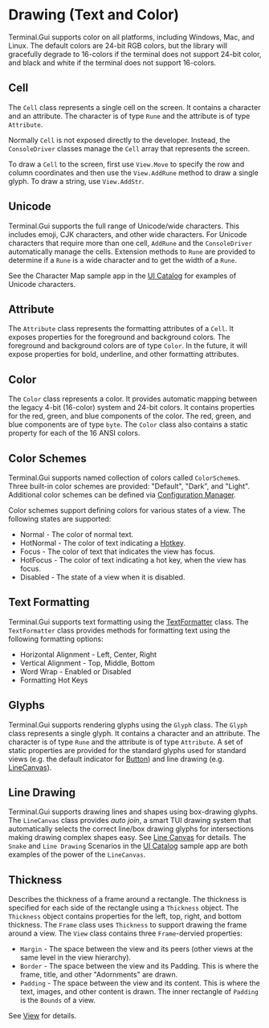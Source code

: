 # Drawing (Text and Color)

Terminal.Gui supports color on all platforms, including Windows, Mac, and Linux. The default colors are 24-bit RGB colors, but the library will gracefully degrade to 16-colors if the terminal does not support 24-bit color, and black and white if the terminal does not support 16-colors.

## Cell

The `Cell` class represents a single cell on the screen. It contains a character and an attribute. The character is of type `Rune` and the attribute is of type `Attribute`. 

Normally `Cell` is not exposed directly to the developer. Instead, the `ConsoleDriver` classes manage the `Cell` array that represents the screen.

To draw a `Cell` to the screen, first use `View.Move` to specify the row and column coordinates and then use the `View.AddRune` method to draw a single glyph. To draw a string, use `View.AddStr`. 

## Unicode

Terminal.Gui supports the full range of Unicode/wide characters. This includes emoji, CJK characters, and other wide characters. For Unicode characters that require more than one cell, `AddRune` and the `ConsoleDriver` automatically manage the cells. Extension methods to `Rune` are provided to determine if a `Rune` is a wide character and to get the width of a `Rune`.

See the Character Map sample app in the [UI Catalog](https://gui-cs.github.io/Terminal.GuiV2Docs/docs/overview.html#ui-catalog) for examples of Unicode characters.

## Attribute 

The `Attribute` class represents the formatting attributes of a `Cell`. It exposes properties for the foreground and background colors. The foreground and background colors are of type `Color`. In the future, it will expose properties for bold, underline, and other formatting attributes.

## Color

The `Color` class represents a color. It provides automatic mapping between the legacy 4-bit (16-color) system and 24-bit colors. It contains properties for the red, green, and blue components of the color. The red, green, and blue components are of type `byte`. The `Color` class also contains a static property for each of the 16 ANSI colors.

## Color Schemes

Terminal.Gui supports named collection of colors called `ColorScheme`s. Three built-in color schemes are provided: "Default", "Dark", and "Light". Additional color schemes can be defined via [Configuration Manager](). 

Color schemes support defining colors for various states of a view. The following states are supported:

* Normal - The color of normal text.
* HotNormal - The color of text indicating a [Hotkey]().
* Focus - The color of text that indicates the view has focus.
* HotFocus - The color of text indicating a hot key, when the view has focus.
* Disabled - The state of a view when it is disabled.

## Text Formatting

Terminal.Gui supports text formatting using the [TextFormatter]() class. The `TextFormatter` class provides methods for formatting text using the following formatting options:

* Horizontal Alignment - Left, Center, Right
* Vertical Alignment - Top, Middle, Bottom
* Word Wrap - Enabled or Disabled
* Formatting Hot Keys

## Glyphs

Terminal.Gui supports rendering glyphs using the `Glyph` class. The `Glyph` class represents a single glyph. It contains a character and an attribute. The character is of type `Rune` and the attribute is of type `Attribute`. A set of static properties are provided for the standard glyphs used for standard views (e.g. the default indicator for [Button](~/api/Terminal.Gui.Button.yml)) and line drawing (e.g. [LineCanvas](~/api/Terminal.Gui.LineCanvas.yml)).

## Line Drawing

Terminal.Gui supports drawing lines and shapes using box-drawing glyphs. The `LineCanvas` class provides *auto join*, a smart TUI drawing system that automatically selects the correct line/box drawing glyphs for intersections making drawing complex shapes easy. See [Line Canvas](https://gui-cs.github.io/Terminal.GuiV2Docs/docs/overview.html#line-canvas) for details. The `Snake` and `Line Drawing` Scenarios in the [UI Catalog](https://gui-cs.github.io/Terminal.GuiV2Docs/docs/overview.html#ui-catalog) sample app are both examples of the power of the `LineCanvas`.

## Thickness

Describes the thickness of a frame around a rectangle. The thickness is specified for each side of the rectangle using a `Thickness` object. The `Thickness` object contains properties for the left, top, right, and bottom thickness. The `Frame` class uses `Thickness` to support drawing the frame around a view. The `View` class contains three `Frame`-dervied properties: 

* `Margin` - The space between the view and its peers (other views at the same level in the view hierarchy).
* `Border` - The space between the view and its Padding. This is where the frame, title, and other "Adornments" are drawn.
* `Padding` - The space between the view and its content. This is where the text, images, and other content is drawn. The inner rectangle of `Padding` is the `Bounds` of a view. 

See [View](~/api/Terminal.Gui.View.yml) for details.

